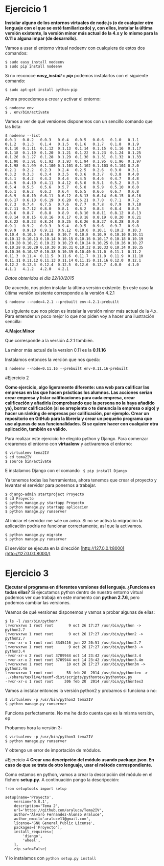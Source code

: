 # Ejercicio 1
**Instalar alguno de los entornos virtuales de node.js (o de cualquier otro lenguaje con el que se esté familiarizado) y, con ellos, instalar la última versión existente, la versión minor más actual de la 4.x y lo mismo para la 0.11 o alguna impar (de desarrollo).**

Vamos a usar el entorno virtual nodeenv con cualquiera de estos dos comandos:

```
$ sudo easy_install nodeenv
$ sudo pip install nodeenv
```
Si no reconoce __*easy_install*__ o **_pip_** podemos instalarlos con el siguiente comando:

```
$ sudo apt-get install python-pip
```
Ahora procedemos a crear y activar el entorno:

```
$ nodeenv env
$ . env/bin/activate
```
Vamos a ver de qué versiones disponemos con un sencillo comando que las lista:
```
$ nodeenv --list
0.0.1	0.0.2	0.0.3	0.0.4	0.0.5	0.0.6	0.1.0	0.1.1
0.1.2	0.1.3	0.1.4	0.1.5	0.1.6	0.1.7	0.1.8	0.1.9
0.1.10	0.1.11	0.1.12	0.1.13	0.1.14	0.1.15	0.1.16	0.1.17
0.1.18	0.1.19	0.1.20	0.1.21	0.1.22	0.1.23	0.1.24	0.1.25
0.1.26	0.1.27	0.1.28	0.1.29	0.1.30	0.1.31	0.1.32	0.1.33
0.1.90	0.1.91	0.1.92	0.1.93	0.1.94	0.1.95	0.1.96	0.1.97
0.1.98	0.1.99	0.1.100	0.1.101	0.1.102	0.1.103	0.1.104	0.2.0
0.2.1	0.2.2	0.2.3	0.2.4	0.2.5	0.2.6	0.3.0	0.3.1
0.3.2	0.3.3	0.3.4	0.3.5	0.3.6	0.3.7	0.3.8	0.4.0
0.4.1	0.4.2	0.4.3	0.4.4	0.4.5	0.4.6	0.4.7	0.4.8
0.4.9	0.4.10	0.4.11	0.4.12	0.5.0	0.5.1	0.5.2	0.5.3
0.5.4	0.5.5	0.5.6	0.5.7	0.5.8	0.5.9	0.5.10	0.6.0
0.6.1	0.6.2	0.6.3	0.6.4	0.6.5	0.6.6	0.6.7	0.6.8
0.6.9	0.6.10	0.6.11	0.6.12	0.6.13	0.6.14	0.6.15	0.6.16
0.6.17	0.6.18	0.6.19	0.6.20	0.6.21	0.7.0	0.7.1	0.7.2
0.7.3	0.7.4	0.7.5	0.7.6	0.7.7	0.7.8	0.7.9	0.7.10
0.7.11	0.7.12	0.8.0	0.8.1	0.8.2	0.8.3	0.8.4	0.8.5
0.8.6	0.8.7	0.8.8	0.8.9	0.8.10	0.8.11	0.8.12	0.8.13
0.8.14	0.8.15	0.8.16	0.8.17	0.8.18	0.8.19	0.8.20	0.8.21
0.8.22	0.8.23	0.8.24	0.8.25	0.8.26	0.8.27	0.8.28	0.9.0
0.9.1	0.9.2	0.9.3	0.9.4	0.9.5	0.9.6	0.9.7	0.9.8
0.9.9	0.9.10	0.9.11	0.9.12	0.10.0	0.10.1	0.10.2	0.10.3
0.10.4	0.10.5	0.10.6	0.10.7	0.10.8	0.10.9	0.10.10	0.10.11
0.10.12	0.10.13	0.10.14	0.10.15	0.10.16	0.10.17	0.10.18	0.10.19
0.10.20	0.10.21	0.10.22	0.10.23	0.10.24	0.10.25	0.10.26	0.10.27
0.10.28	0.10.29	0.10.30	0.10.31	0.10.32	0.10.33	0.10.34	0.10.35
0.10.36	0.10.37	0.10.38	0.10.39	0.10.40	0.11.0	0.11.1	0.11.2
0.11.3	0.11.4	0.11.5	0.11.6	0.11.7	0.11.8	0.11.9	0.11.10
0.11.11	0.11.12	0.11.13	0.11.14	0.11.15	0.11.16	0.12.0	0.12.1
0.12.2	0.12.3	0.12.4	0.12.5	0.12.6	0.12.7	4.0.0	4.1.0
4.1.1	4.1.2	4.2.0	4.2.1
```
_Datos obtenidos el día 22/10/2015_

De acuerdo, nos piden instalar la última versión existente. En este caso la última versión existente corresponde a la versión 4.2.1

```
$ nodeenv --node=4.2.1 --prebuilt env-4.2.1-prebuilt
```

Lo siguiente que nos piden es instalar la versión minor más actual de la 4.x. Para entender un poco mejor lo que nos piden voy a hacer una ilustración sencilla:

**4.Major.Minor**

Que corresponde a la versión 4.2.1 también.

La minor más actual de la version 0.11 es la **0.11.16**

Instalamos entonces la versión que nos queda:

```
$ nodeenv --node=0.11.16 --prebuilt env-0.11.16-prebuilt
```

#Ejercicio 2

**Como ejercicio, algo ligeramente diferente: una web para calificar las empresas en las que hacen prácticas los alumnos. Las acciones serían crear empresa y listar calificaciones para cada empresa, crear calificación y añadirla (comprobando que la persona no la haya añadido ya), borrar calificación (si se arrepiente o te denuncia la empresa o algo) y hacer un ránking de empresas por calificación, por ejemplo. Crear un repositorio en GitHub para la librería y crear un pequeño programa que use algunas de sus funcionalidades. Si se quiere hacer con cualquier otra aplicación, también es válido.**


Para realizar este ejercicio he elegido python y Django. Para comenzar crearemos el entorno con **virtualenv** y activaremos el entorno:

```
$ virtualenv tema2IV
$ cd tema2IV
$ source bin/activate
```
E instalamos Django con el comando ``` $ pip install Django```

Ya tenemos todas las herramientas, ahora tenemos que crear el proyecto y levantar el servidor para ponernos a trabajar.

```
$ django-admin startproject Proyecto
$ cd Proyecto
$ python manage.py startapp Proyecto
$ python manage.py startapp aplicacion
$ python manage.py runserver
```

Al iniciar el servidor me sale un aviso. Si no se activa la migración la aplicación podria no funcionar correctamente, así que la activamos.

```
$ python manage.py migrate
$ python manage.py runserver
```

El servidor se ejecuta en la dirección [http://127.0.0.1:8000](http://127.0.0.1:8000/)

# Ejercicio 3

**Ejecutar el programa en diferentes versiones del lenguaje. ¿Funciona en todas ellas?**
Si ejecutamos python dentro de nuestro entorno virtual podemos ver que trabaja en este momento con **python 2.7.6**, pero podemos cambiar las versiones.

Veamos de qué versiones disponemos y vamos a probar algunas de ellas:

```
$ ls -l /usr/bin/python*
lrwxrwxrwx 1 root root       9 oct 26 17:27 /usr/bin/python -> python2.7
lrwxrwxrwx 1 root root       9 oct 26 17:27 /usr/bin/python2 -> python2.7
-rwxr-xr-x 1 root root 3345416 jun 22 20:51 /usr/bin/python2.7
lrwxrwxrwx 1 root root       9 oct 26 17:27 /usr/bin/python3 -> python3.4
-rwxr-xr-x 2 root root 3709944 oct 14 23:42 /usr/bin/python3.4
-rwxr-xr-x 2 root root 3709944 oct 14 23:42 /usr/bin/python3.4m
lrwxrwxrwx 1 root root      10 oct 26 17:27 /usr/bin/python3m -> python3.4m
lrwxrwxrwx 1 root root      58 feb 20  2014 /usr/bin/pythontex -> ../share/texlive/texmf-dist/scripts/pythontex/pythontex.py
-rwxr-xr-x 1 root root     306 feb 20  2014 /usr/bin/pythontex3
```
Vamos a instalar entonces la versión python2 y probamos si funciona o no:

```
$ virtualenv -p /usr/bin/python2 tema2IV
$ python manage.py runserver
```

Funciona perfectamente. No me he dado cuenta que es la misma versión, ep

Probamos hora la versión 3:

```
$ virtualenv -p /usr/bin/python3 tema2IV
$ python manage.py runserver
```

Y obtengo un error de importación de módulos.

#Ejercicio 4
**Crear una descripción del módulo usando package.json. En caso de que se trate de otro lenguaje, usar el método correspondiente.**

Como estamos en python, vamos a crear la descripción del módulo en el fichero **setup.py**. A continuación pongo la descripcción:

```
from setuptools import setup

setup(name='Proyecto',
    version='0.0.1',
    description='Tema 2',
    url='https://github.com/araluce/Tema2IV',
    author='Alvaro Fernandez-Alonso Araluce',
    author_email='araluce11@gmail.com',
    license='GNU General Public License',
    packages=['Proyecto'],
    install_requires=[
        'django',
        'wheel',
    ],
    zip_safe=False)
```
Y lo instalamos con ```python setup.py install```
